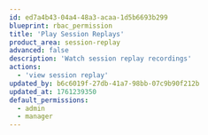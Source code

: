 ```yaml
---
id: ed7a4b43-04a4-48a3-acaa-1d5b6693b299
blueprint: rbac_permission
title: 'Play Session Replays'
product_area: session-replay
advanced: false
description: 'Watch session replay recordings'
actions:
  - 'view session replay'
updated_by: b6c6019f-27db-41a7-98bb-07c9b90f212b
updated_at: 1761239350
default_permissions:
  - admin
  - manager
---
```

